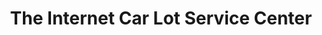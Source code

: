 ---
title: "The Internet Car Lot Service Center"
url: /omaha/the-internet-car-lot-service-center/
shop: Autowerkstatt
---